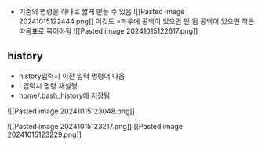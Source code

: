 - 기존의 명령을 하나로 짧게 만들 수 있음
![[Pasted image 20241015122444.png]]
이것도 =좌우에 공백이 있으면 안 됨 공백이 있으면 작은따옴표로 묶어야됨
![[Pasted image 20241015122617.png]]

## history

- history입력시 이전 입력 명령어 나옴
- ! 입력시 명령 재실행
- home/.bash_history에 저장됨

![[Pasted image 20241015123048.png]]

![[Pasted image 20241015123217.png]]![[Pasted image 20241015123229.png]]
